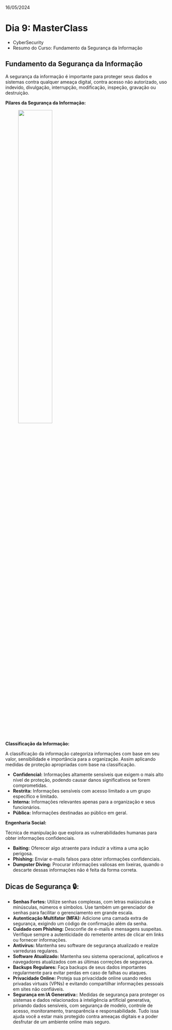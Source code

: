 16/05/2024

# Dia 9: MasterClass

- CyberSecurity
- Resumo do Curso: Fundamento da Segurança da Informação

## Fundamento da Segurança da Informação 

A segurança da informação é importante para proteger seus dados e sistemas contra qualquer ameaça digital, contra acesso não autorizado, uso indevido, divulgação, interrupção, modificação, inspeção, gravação ou destruição.

**Pilares da Segurança da Informação:**

<figure>
  <img src="https://blog.neoway.com.br/wp-content/uploads/2022/03/quais-sao-os-tres-pilares-da-seguranca-da-informacao-1024x633.jpg" width="50%">
</figure>

**Classificação da Informação:**

A classificação da informação categoriza informações com base em seu valor, sensibilidade e importância para a organização. Assim aplicando medidas de proteção apropriadas com base na classificação.

- **Confidencial:** Informações altamente sensíveis que exigem o mais alto nível de proteção, podendo causar danos significativos se forem comprometidas.
- **Restrita:** Informações sensíveis com acesso limitado a um grupo específico e limitado.
- **Interna:** Informações relevantes apenas para a organização e seus funcionários.
- **Pública:** Informações destinadas ao público em geral.

**Engenharia Social:**

Técnica de manipulação que explora as vulnerabilidades humanas para obter informações confidenciais.

- **Baiting:** Oferecer algo atraente para induzir a vítima a uma ação perigosa.
- **Phishing:** Enviar e-mails falsos para obter informações confidenciais.
- **Dumpster Diving:** Procurar informações valiosas em lixeiras, quando o descarte dessas informações não é feita da forma correta.

## Dicas de Segurança 🔒: 

- **Senhas Fortes:** Utilize senhas complexas, com letras maiúsculas e minúsculas, números e símbolos. Use também um gerenciador de senhas para facilitar o gerenciamento em grande escala.
- **Autenticação Multifator (MFA):** Adicione uma camada extra de segurança, exigindo um código de confirmação além da senha.
- **Cuidado com Phishing:** Desconfie de e-mails e mensagens suspeitas. Verifique sempre a autenticidade do remetente antes de clicar em links ou fornecer informações.
- **Antivírus:** Mantenha seu software de segurança atualizado e realize varreduras regulares.
- **Software Atualizado:** Mantenha seu sistema operacional, aplicativos e navegadores atualizados com as últimas correções de segurança.
- **Backups Regulares:** Faça backups de seus dados importantes regularmente para evitar perdas em caso de falhas ou ataques.
- **Privacidade Online:** Proteja sua privacidade online usando redes privadas virtuais (VPNs) e evitando compartilhar informações pessoais em sites não confiáveis.
- **Segurança em IA Generativa:**: Medidas de segurança para proteger os sistemas e dados relacionados à inteligência artificial generativa, privando dados sensíveis, com segurança de modelo, controle de acesso, monitoramento, transparência e responsabilidade. Tudo issa ajuda você a estar mais protegido contra ameaças digitais e a poder desfrutar de um ambiente online mais seguro.
